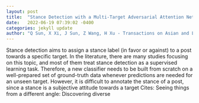 ```yaml
---
layout: post
title:  "Stance Detection with a Multi-Target Adversarial Attention Network"
date:   2022-06-19 07:39:02 -0400
categories: jekyll update
author: "Q Sun, X Xi, J Sun, Z Wang, H Xu - Transactions on Asian and Low-Resource , 2022"
---
```

Stance detection aims to assign a stance label (in favor or against) to a post towards a specific target. In the literature, there are many studies focusing on this topic, and most of them treat stance detection as a supervised learning task. Therefore, a new classifier needs to be built from scratch on a well-prepared set of ground-truth data whenever predictions are needed for an unseen target. However, it is difficult to annotate the stance of a post, since a stance is a subjective attitude towards a target  Cites: Seeing things from a different angle: Discovering diverse